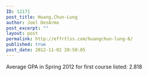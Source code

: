 ```yaml
---
ID: 12171
post_title: Huang,Chun-Lung
author: Joel DesArmo
post_excerpt: ""
layout: post
permalink: http://effrtlss.com/huangchun-lung-6/
published: true
post_date: 2012-11-02 20:50:05
---
```

<p>Average GPA in Spring 2012 for first course listed: 2.818</p>